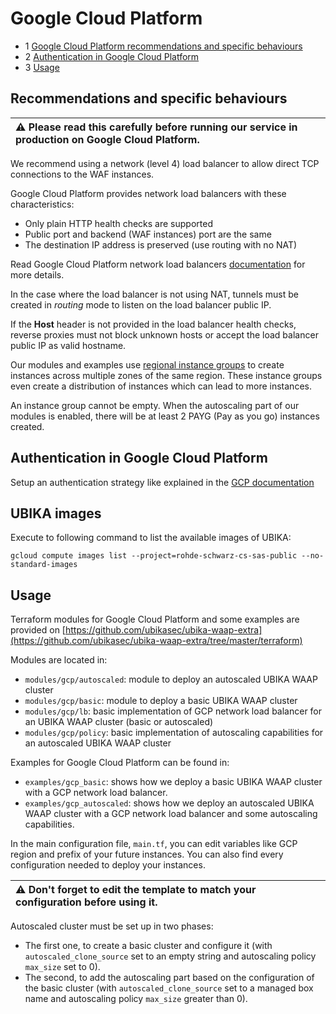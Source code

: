 # Google Cloud Platform

* 1 [Google Cloud Platform recommendations and specific behaviours](#google-cloud-platform-recommendations-and-specific-behaviours)
* 2 [Authentication in Google Cloud Platform](#authentication-in-google-cloud-platform)
* 3 [Usage](#usage)

## Recommendations and specific behaviours

| :warning: Please read this carefully before running our service in production on Google Cloud Platform.|
|:-------------------------------------------------------------------------------------------------------|

We recommend using a network (level 4) load balancer to allow direct TCP connections to the WAF instances.

Google Cloud Platform provides network load balancers with these characteristics:

* Only plain HTTP health checks are supported
* Public port and backend (WAF instances) port are the same
* The destination IP address is preserved (use routing with no NAT)

Read Google Cloud Platform network load balancers [documentation](https://cloud.google.com/load-balancing/docs/network/) for more details.

In the case where the load balancer is not using NAT, tunnels must be created in *routing* mode to listen on the load balancer public IP.

If the **Host** header is not provided in the load balancer health checks, reverse proxies must not block unknown hosts or accept the load balancer public IP as valid hostname.

Our modules and examples use [regional instance groups](https://cloud.google.com/compute/docs/instance-groups/distributing-instances-with-regional-instance-groups) to create instances across multiple zones of the same region.
These instance groups even create a distribution of instances which can lead to more instances.

An instance group cannot be empty. When the autoscaling part of our modules is enabled, there will be at least 2 PAYG (Pay as you go) instances created.

## Authentication in Google Cloud Platform

Setup an authentication strategy like explained in the [GCP documentation](https://www.terraform.io/docs/providers/google/guides/getting_started.html#adding-credentials)

## UBIKA images

Execute to following command to list the available images of UBIKA:

```
gcloud compute images list --project=rohde-schwarz-cs-sas-public --no-standard-images
```

## Usage

Terraform modules for Google Cloud Platform and some examples are provided on [https://github.com/ubikasec/ubika-waap-extra](https://github.com/ubikasec/ubika-waap-extra/tree/master/terraform)

Modules are located in:

* `modules/gcp/autoscaled`: module to deploy an autoscaled UBIKA WAAP cluster
* `modules/gcp/basic`: module to deploy a basic UBIKA WAAP cluster
* `modules/gcp/lb`: basic implementation of GCP network load balancer for an UBIKA WAAP cluster (basic or autoscaled)
* `modules/gcp/policy`: basic implementation of autoscaling capabilities for an autoscaled UBIKA WAAP cluster

Examples for Google Cloud Platform can be found in:

* `examples/gcp_basic`: shows how we deploy a basic UBIKA WAAP cluster with a GCP network load balancer.
* `examples/gcp_autoscaled`: shows how we deploy an autoscaled UBIKA WAAP cluster with a GCP network load balancer and some autoscaling capabilities.

In the main configuration file, `main.tf`, you can edit variables like GCP region and prefix of your future instances. You can also find every configuration needed to deploy your instances.

| :warning: Don't forget to edit the template to match your configuration before using it.|
|:----------------------------------------------------------------------------------------|

Autoscaled cluster must be set up in two phases:

* The first one, to create a basic cluster and configure it (with `autoscaled_clone_source` set to an empty string and autoscaling policy `max_size` set to 0).
* The second, to add the autoscaling part based on the configuration of the basic cluster (with `autoscaled_clone_source` set to a managed box name and autoscaling policy `max_size` greater than 0).
